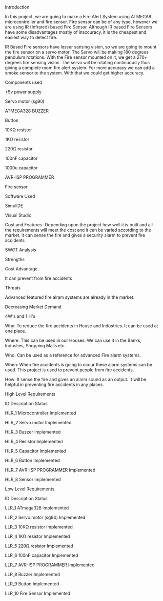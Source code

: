 Introduction


In this project, we are going to make a Fire Alert System using ATMEGA8 microcontroller and fire sensor. Fire sensor can be of any type, however we are using IR (Infrared) based Fire Sensor. Although IR based Fire Sensors have some disadvantages mostly of inaccuracy, it is the cheapest and easiest way to detect fire.




IR Based Fire sensors have lesser sensing vision, so we are going to mount the fire sensor on a servo motor. The Servo will be making 180 degrees pendulum rotations. With the Fire sensor mounted on it, we get a 270+ degrees fire sensing vision. The servo will be rotating continuously thus giving a complete room fire alert system. For more accuracy we can add a smoke sensor to the system. With that we could get higher accuracy.




Components used

+5v power supply

Servo motor (sg90)

ATMEGA328 BUZZER

Button

10KΩ resistor

1KΩ resistor

220Ω resistor

100nF capacitor

1000u capacitor

AVR-ISP PROGRAMMER

Fire sensor

Software Used

SimulIDE

Visual Studio

Cost and Features-
Depending upon the project how well it is built and all the requirements will meet the cost and it can be varied according to the market.
It can sense the fire and gives a security alarm to prevent fire accidents



SWOT Analysis

Strengths

Cost Advantage.

It can prevent from fire accidents

Threats

Advanced featured fire alram systems are already in the market.

Decreasing Market Demand




4W's and 1 H's

Why:
To reduce the fire accidents in House and Industries.
It can be used at one place.

Where:
This can be used in our Houses.
We can use it in the Banks, Industies, Shopping Malls etc.

Who:
Can be used as a reference for advanced Fire alarm systems.

When:
When fire accidents is going to occur these alarm systems can be used.
This project is used to prevent people from fire accidents.

How:
It sense the fire and gives an alarm sound as an output.
It will be helpful in preventing fire accidents in any places.



High Level Requirements

ID	Description	Status

HLR_1	Microcontroller	Implemented

HLR_2	Servo motor	Implemented

HLR_3	Buzzer	Implemented

HLR_4	Resistor	Implemented

HLR_5	Capacitor	Implemented

HLR_6	Button	Implemented

HLR_7	AVR-ISP PROGRAMMER	Implemented

HLR_8	Sensor	Implemented




Low Level Requirements



ID	Description	Status

LLR_1	ATmega328	Implemented

LLR_2	Servo motor (sg90)	Implemented

LLR_3	10KΩ resistor	Implemented

LLR_4	1KΩ resistor	Implemented

LLR_5	220Ω resistor	Implemented

LLR_6	100nF capacitor	Implemented

LLR_7	AVR-ISP PROGRAMMER	Implemented

LLR_8	Buzzer	Implemented

LLR_9	Button	Implemented

LLR_10	Fire Sensor	Implemented


